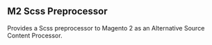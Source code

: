 ## M2 Scss Preprocessor

Provides a Scss preprocessor to Magento 2 as an Alternative Source Content Processor.

